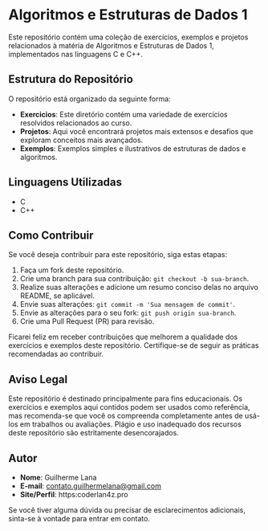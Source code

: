 # Algoritmos e Estruturas de Dados 1

Este repositório contém uma coleção de exercícios, exemplos e projetos relacionados à matéria de Algoritmos e Estruturas de Dados 1, implementados nas linguagens C e C++.

## Estrutura do Repositório

O repositório está organizado da seguinte forma:

- **Exercicios**: Este diretório contém uma variedade de exercícios resolvidos relacionados ao curso.
- **Projetos**: Aqui você encontrará projetos mais extensos e desafios que exploram conceitos mais avançados.
- **Exemplos**: Exemplos simples e ilustrativos de estruturas de dados e algoritmos.

## Linguagens Utilizadas

- C
- C++

## Como Contribuir

Se você deseja contribuir para este repositório, siga estas etapas:

1. Faça um fork deste repositório.
2. Crie uma branch para sua contribuição: `git checkout -b sua-branch`.
3. Realize suas alterações e adicione um resumo conciso delas no arquivo README, se aplicável.
4. Envie suas alterações: `git commit -m 'Sua mensagem de commit'`.
5. Envie as alterações para o seu fork: `git push origin sua-branch`.
6. Crie uma Pull Request (PR) para revisão.

Ficarei feliz em receber contribuições que melhorem a qualidade dos exercícios e exemplos deste repositório. Certifique-se de seguir as práticas recomendadas ao contribuir.

## Aviso Legal

Este repositório é destinado principalmente para fins educacionais. Os exercícios e exemplos aqui contidos podem ser usados como referência, mas recomenda-se que você os compreenda completamente antes de usá-los em trabalhos ou avaliações. Plágio e uso inadequado dos recursos deste repositório são estritamente desencorajados.

## Autor

- **Nome**: Guilherme Lana
- **E-mail**: contato.guilhermelana@gmail.com
- **Site/Perfil**: https:coderlan4z.pro

Se você tiver alguma dúvida ou precisar de esclarecimentos adicionais, sinta-se à vontade para entrar em contato.
